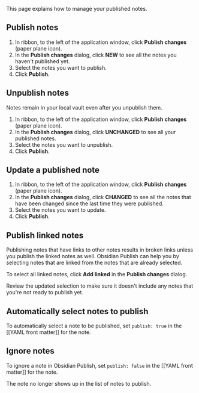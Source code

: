 This page explains how to manage your published notes.

## Publish notes

1. In ribbon, to the left of the application window, click **Publish changes** (paper plane icon).
2. In the **Publish changes** dialog, click **NEW** to see all the notes you haven't published yet.
3. Select the notes you want to publish.
4. Click **Publish**.

## Unpublish notes

Notes remain in your local vault even after you unpublish them.

1. In ribbon, to the left of the application window, click **Publish changes** (paper plane icon).
2. In the **Publish changes** dialog, click **UNCHANGED** to see all your published notes.
3. Select the notes you want to unpublish.
4. Click **Publish**.

## Update a published note

1. In ribbon, to the left of the application window, click **Publish changes** (paper plane icon).
2. In the **Publish changes** dialog, click **CHANGED** to see all the notes that have been changed since the last time they were published.
3. Select the notes you want to update.
4. Click **Publish**.

## Publish linked notes

Publishing notes that have links to other notes results in broken links unless you publish the linked notes as well. Obsidian Publish can help you by selecting notes that are linked from the notes that are already selected.

To select all linked notes, click **Add linked** in the **Publish changes** dialog.

Review the updated selection to make sure it doesn't include any notes that you're not ready to publish yet.

## Automatically select notes to publish

To automatically select a note to be published, set `publish: true` in the [[YAML front matter]] for the note.

## Ignore notes

To ignore a note in Obsidian Publish, set `publish: false` in the [[YAML front matter]] for the note.

The note no longer shows up in the list of notes to publish.
